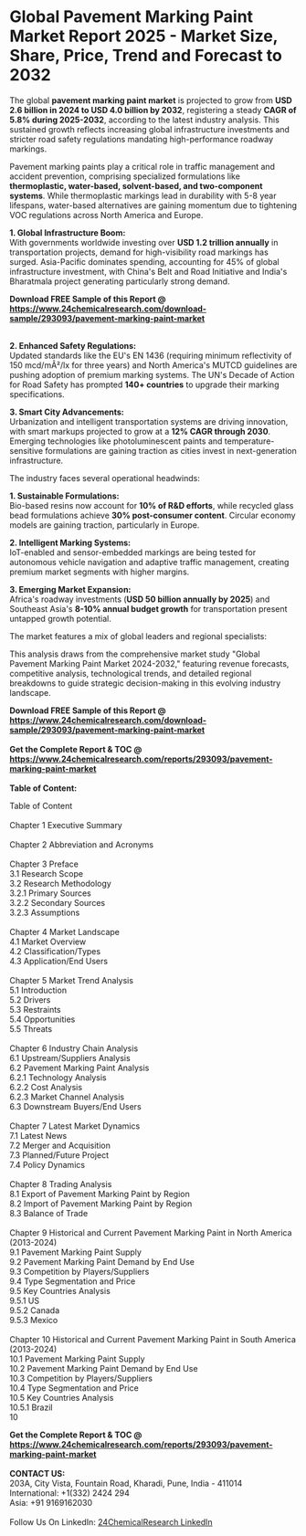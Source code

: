 <h1>Global Pavement Marking Paint Market Report 2025 - Market Size, Share, Price, Trend and Forecast to 2032</h1><p>The global <strong>pavement marking paint market</strong> is projected to grow from <strong>USD 2.6 billion in 2024 to USD 4.0 billion by 2032</strong>, registering a steady <strong>CAGR of 5.8% during 2025-2032</strong>, according to the latest industry analysis. This sustained growth reflects increasing global infrastructure investments and stricter road safety regulations mandating high-performance roadway markings.</p><p>Pavement marking paints play a critical role in traffic management and accident prevention, comprising specialized formulations like <strong>thermoplastic, water-based, solvent-based, and two-component systems</strong>. While thermoplastic markings lead in durability with 5-8 year lifespans, water-based alternatives are gaining momentum due to tightening VOC regulations across North America and Europe.</p><p><strong>1. Global Infrastructure Boom:</strong><br>
With governments worldwide investing over <strong>USD 1.2 trillion annually</strong> in transportation projects, demand for high-visibility road markings has surged. Asia-Pacific dominates spending, accounting for 45% of global infrastructure investment, with China's Belt and Road Initiative and India's Bharatmala project generating particularly strong demand.</p><div><b>Download FREE Sample of this Report @ 
            <a href="https://www.24chemicalresearch.com/download-sample/293093/pavement-marking-paint-market">
            https://www.24chemicalresearch.com/download-sample/293093/pavement-marking-paint-market</a></b></div><br><p><strong>2. Enhanced Safety Regulations:</strong><br>
Updated standards like the EU's EN 1436 (requiring minimum reflectivity of 150 mcd/mÂ²/lx for three years) and North America's MUTCD guidelines are pushing adoption of premium marking systems. The UN's Decade of Action for Road Safety has prompted <strong>140+ countries</strong> to upgrade their marking specifications.</p><p><strong>3. Smart City Advancements:</strong><br>
Urbanization and intelligent transportation systems are driving innovation, with smart markups projected to grow at a <strong>12% CAGR through 2030</strong>. Emerging technologies like photoluminescent paints and temperature-sensitive formulations are gaining traction as cities invest in next-generation infrastructure.</p><p>The industry faces several operational headwinds:</p><p><strong>1. Sustainable Formulations:</strong><br>
Bio-based resins now account for <strong>10% of R&amp;D efforts</strong>, while recycled glass bead formulations achieve <strong>30% post-consumer content</strong>. Circular economy models are gaining traction, particularly in Europe.</p><p><strong>2. Intelligent Marking Systems:</strong><br>
IoT-enabled and sensor-embedded markings are being tested for autonomous vehicle navigation and adaptive traffic management, creating premium market segments with higher margins.</p><p><strong>3. Emerging Market Expansion:</strong><br>
Africa's roadway investments (<strong>USD 50 billion annually by 2025</strong>) and Southeast Asia's <strong>8-10% annual budget growth</strong> for transportation present untapped growth potential.</p><p>The market features a mix of global leaders and regional specialists:</p><p>This analysis draws from the comprehensive market study "Global Pavement Marking Paint Market 2024-2032," featuring revenue forecasts, competitive analysis, technological trends, and detailed regional breakdowns to guide strategic decision-making in this evolving industry landscape.</p><div><b>Download FREE Sample of this Report @ 
            <a href="https://www.24chemicalresearch.com/download-sample/293093/pavement-marking-paint-market">
            https://www.24chemicalresearch.com/download-sample/293093/pavement-marking-paint-market</a></b></div><br><div><b>Get the Complete Report & TOC @ 
            <a href="https://www.24chemicalresearch.com/reports/293093/pavement-marking-paint-market">
            https://www.24chemicalresearch.com/reports/293093/pavement-marking-paint-market</a></b></div><br>
            <b>Table of Content:</b><p>Table of Content<br />
<br />
Chapter 1 Executive Summary<br />
<br />
Chapter 2 Abbreviation and Acronyms<br />
<br />
Chapter 3 Preface<br />
3.1 Research Scope<br />
3.2 Research Methodology<br />
  3.2.1 Primary Sources<br />
  3.2.2 Secondary Sources<br />
  3.2.3 Assumptions<br />
		<br />
Chapter 4 Market Landscape<br />
4.1 Market Overview<br />
4.2 Classification/Types<br />
4.3 Application/End Users<br />
<br />
Chapter 5 Market Trend Analysis <br />
5.1 Introduction<br />
5.2 Drivers<br />
5.3 Restraints<br />
5.4 Opportunities<br />
5.5 Threats<br />
<br />
Chapter 6 Industry Chain Analysis<br />
6.1 Upstream/Suppliers Analysis<br />
6.2 Pavement Marking Paint Analysis<br />
  6.2.1 Technology Analysis<br />
  6.2.2 Cost Analysis<br />
  6.2.3 Market Channel Analysis<br />
6.3 Downstream Buyers/End Users<br />
<br />
Chapter 7 Latest Market Dynamics<br />
7.1 Latest News<br />
7.2 Merger and Acquisition<br />
7.3 Planned/Future Project<br />
7.4 Policy Dynamics<br />
<br />
Chapter 8 Trading Analysis<br />
8.1 Export of Pavement Marking Paint by Region<br />
8.2 Import of Pavement Marking Paint by Region<br />
8.3 Balance of Trade<br />
<br />
Chapter 9 Historical and Current Pavement Marking Paint in North America (2013-2024)<br />
9.1 Pavement Marking Paint Supply <br />
9.2 Pavement Marking Paint Demand by End Use<br />
9.3 Competition by Players/Suppliers<br />
9.4 Type Segmentation and Price<br />
9.5 Key Countries Analysis<br />
  9.5.1 US<br />
  9.5.2 Canada<br />
  9.5.3 Mexico<br />
<br />
Chapter 10 Historical and Current Pavement Marking Paint in South America (2013-2024)<br />
10.1 Pavement Marking Paint Supply <br />
10.2 Pavement Marking Paint Demand by End Use<br />
10.3 Competition by Players/Suppliers<br />
10.4 Type Segmentation and Price<br />
10.5 Key Countries Analysis<br />
  10.5.1 Brazil<br />
  10</p><div><b>Get the Complete Report & TOC @ 
            <a href="https://www.24chemicalresearch.com/reports/293093/pavement-marking-paint-market">
            https://www.24chemicalresearch.com/reports/293093/pavement-marking-paint-market</a></b></div><br><b>CONTACT US:</b><br>
            203A, City Vista, Fountain Road, Kharadi, Pune, India - 411014<br>
            International: +1(332) 2424 294<br>
            Asia: +91 9169162030 <br><br>
            Follow Us On LinkedIn: <a href="https://www.linkedin.com/company/24chemicalresearch/">24ChemicalResearch LinkedIn</a>